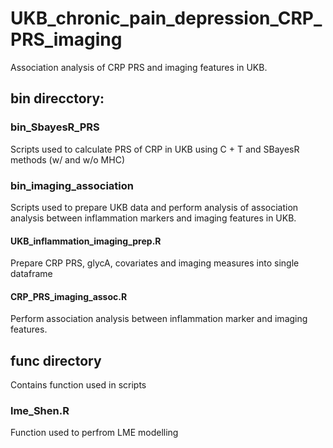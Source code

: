 # UKB_chronic_pain_depression_CRP_PRS_imaging
Association analysis of CRP PRS and imaging features in UKB.

## bin direcctory:

### bin_SbayesR_PRS
Scripts used to calculate PRS of CRP in UKB using C + T and SBayesR methods (w/ and w/o MHC)

### bin_imaging_association
Scripts used to prepare UKB data and perform analysis of association analysis between inflammation markers and imaging features in UKB.

#### UKB_inflammation_imaging_prep.R
Prepare CRP PRS, glycA, covariates and imaging measures into single dataframe

#### CRP_PRS_imaging_assoc.R
Perform association analysis between inflammation marker and imaging features.

## func directory
Contains function used in scripts

### lme_Shen.R
Function used to perfrom LME modelling


